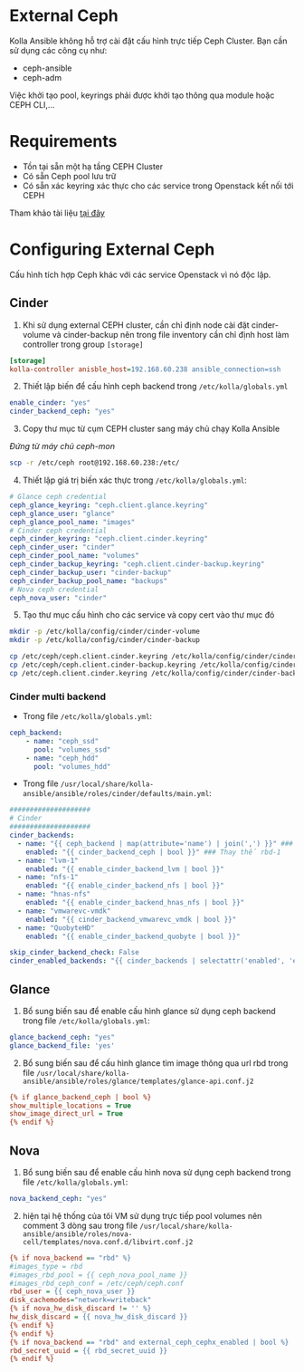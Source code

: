 # External Ceph

Kolla Ansible không hỗ trợ cài đặt cấu hình trực tiếp Ceph Cluster. Bạn cần sử dụng các công cụ như:
- ceph-ansible 
- ceph-adm

Việc khởi tạo pool, keyrings phải được khởi tạo thông qua module hoặc CEPH CLI,...

# Requirements
- Tồn tại sẵn một hạ tầng CEPH Cluster
- Có sẵn Ceph pool lưu trữ
- Có sẵn xác keyring xác thực cho các service trong Openstack kết nối tới CEPH

Tham khảo tài liệu [tại đây](https://docs.ceph.com/en/latest/rbd/rbd-openstack/)

# Configuring External Ceph
Cấu hình tích hợp Ceph khác với các service Openstack vì nó độc lập.
## Cinder

1. Khi sử dụng external CEPH cluster, cần chỉ định node cài đặt cinder-volume và cinder-backup nên trong file inventory cần chỉ định host làm controller trong group `[storage]`
```ini
[storage]
kolla-controller anisble_host=192.168.60.238 ansible_connection=ssh     ansible_user=root
```
2. Thiết lập biến để cấu hình ceph backend trong `/etc/kolla/globals.yml`
```yml
enable_cinder: "yes"
cinder_backend_ceph: "yes"
```
3. Copy thư mục từ cụm CEPH cluster sang máy chủ chạy Kolla Ansible

*Đứng từ máy chủ ceph-mon*

```sh
scp -r /etc/ceph root@192.168.60.238:/etc/
```

4. Thiết lập giá trị biến xác thực trong `/etc/kolla/globals.yml`:
```yml
# Glance ceph credential
ceph_glance_keyring: "ceph.client.glance.keyring"
ceph_glance_user: "glance"
ceph_glance_pool_name: "images"
# Cinder ceph credential
ceph_cinder_keyring: "ceph.client.cinder.keyring"
ceph_cinder_user: "cinder"
ceph_cinder_pool_name: "volumes"
ceph_cinder_backup_keyring: "ceph.client.cinder-backup.keyring"
ceph_cinder_backup_user: "cinder-backup"
ceph_cinder_backup_pool_name: "backups"
# Nova ceph credential
ceph_nova_user: "cinder"
```

5. Tạo thư mục cấu hình cho các service và copy cert vào thư mục đó
```sh
mkdir -p /etc/kolla/config/cinder/cinder-volume
mkdir -p /etc/kolla/config/cinder/cinder-backup

cp /etc/ceph/ceph.client.cinder.keyring /etc/kolla/config/cinder/cinder-volume/
cp /etc/ceph/ceph.client.cinder-backup.keyring /etc/kolla/config/cinder/cinder-backup/
cp /etc/ceph.client.cinder.keyring /etc/kolla/config/cinder/cinder-backup/
```
### Cinder multi backend

- Trong file `/etc/kolla/globals.yml`:

```yml
ceph_backend:
    - name: "ceph_ssd"
      pool: "volumes_ssd"
    - name: "ceph_hdd"
      pool: "volumes_hdd"
```

- Trong file `/usr/local/share/kolla-ansible/ansible/roles/cinder/defaults/main.yml`:
```yml
####################
# Cinder
####################
cinder_backends:
  - name: "{{ ceph_backend | map(attribute='name') | join(',') }}" ### Thay thế rbd-1
    enabled: "{{ cinder_backend_ceph | bool }}" ### Thay thế rbd-1
  - name: "lvm-1"
    enabled: "{{ enable_cinder_backend_lvm | bool }}"
  - name: "nfs-1"
    enabled: "{{ enable_cinder_backend_nfs | bool }}"
  - name: "hnas-nfs"
    enabled: "{{ enable_cinder_backend_hnas_nfs | bool }}"
  - name: "vmwarevc-vmdk"
    enabled: "{{ cinder_backend_vmwarevc_vmdk | bool }}"
  - name: "QuobyteHD"
    enabled: "{{ enable_cinder_backend_quobyte | bool }}"

skip_cinder_backend_check: False
cinder_enabled_backends: "{{ cinder_backends | selectattr('enabled', 'equalto', true) | list }}"
```


## Glance

1. Bổ sung biến sau để enable cấu hình glance sử dụng ceph backend trong file `/etc/kolla/globals.yml`:
```yml
glance_backend_ceph: "yes"
glance_backend_file: 'yes'
```
2. Bổ sung biến sau để cấu hình glance tìm image thông qua url rbd trong file `/usr/local/share/kolla-ansible/ansible/roles/glance/templates/glance-api.conf.j2`
```ini
{% if glance_backend_ceph | bool %}
show_multiple_locations = True
show_image_direct_url = True
{% endif %}
```

## Nova
1. Bổ sung biến sau để enable cấu hình nova sử dụng ceph backend trong file `/etc/kolla/globals.yml`:
```yml
nova_backend_ceph: "yes"
```

2. hiện tại hệ thống của tôi VM sử dụng trực tiếp pool volumes nên comment 3 dòng sau trong file `/usr/local/share/kolla-ansible/ansible/roles/nova-cell/templates/nova.conf.d/libvirt.conf.j2`
```ini
{% if nova_backend == "rbd" %}
#images_type = rbd
#images_rbd_pool = {{ ceph_nova_pool_name }}
#images_rbd_ceph_conf = /etc/ceph/ceph.conf
rbd_user = {{ ceph_nova_user }}
disk_cachemodes="network=writeback"
{% if nova_hw_disk_discard != '' %}
hw_disk_discard = {{ nova_hw_disk_discard }}
{% endif %}
{% endif %}
{% if nova_backend == "rbd" and external_ceph_cephx_enabled | bool %}
rbd_secret_uuid = {{ rbd_secret_uuid }}
{% endif %}
```

